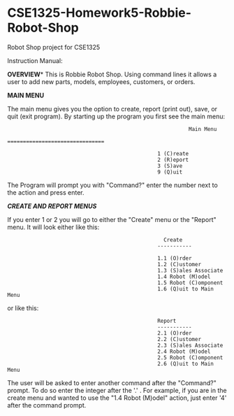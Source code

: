 # CSE1325-Homework5-Robbie-Robot-Shop
Robot Shop project for CSE1325

Instruction Manual:                                   


****OVERVIEW*****
This is Robbie Robot Shop. Using command lines it allows a user to add new parts,
models, employees, customers, or orders.


****MAIN MENU****

The main menu gives you the option to create, report (print out), save, or quit (exit program).
By starting up the program you first see the main menu:

                                                              Main Menu        
                                                    ===============================

                                                    1 (C)reate
                                                    2 (R)eport 
                                                    3 (S)ave  
                                                    9 (Q)uit 


The Program will prompt you with "Command?" enter the number next to the action and press enter.


*****CREATE AND REPORT MENUS*****


If you enter 1 or 2 you will go to either the "Create" menu or the "Report" menu. 
It will look either like this:

                                                      Create   
                                                    -----------

                                                    1.1 (O)rder
                                                    1.2 (C)ustomer
                                                    1.3 (S)ales Associate
                                                    1.4 Robot (M)odel
                                                    1.5 Robot (C)omponent
                                                    1.6 (Q)uit to Main Menu

or like this:

                                                    Report   
                                                    -----------
                                                    2.1 (O)rder
                                                    2.2 (C)ustomer
                                                    2.3 (S)ales Associate
                                                    2.4 Robot (M)odel
                                                    2.5 Robot (C)omponent
                                                    2.6 (Q)uit to Main Menu

The user will be asked to enter another command after the "Command?" prompt.
To do so enter the integer after the '.' . For example, if you are in the
create menu and wanted to use the "1.4 Robot (M)odel" action, just enter
'4' after the command prompt. 

